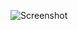 ![Screenshot](https://raw.githubusercontent.com/Cryakl/Ultimate-RAT-Collection/refs/heads/main/Messiah/Messiah%20v2.0/Screenshot.png)
